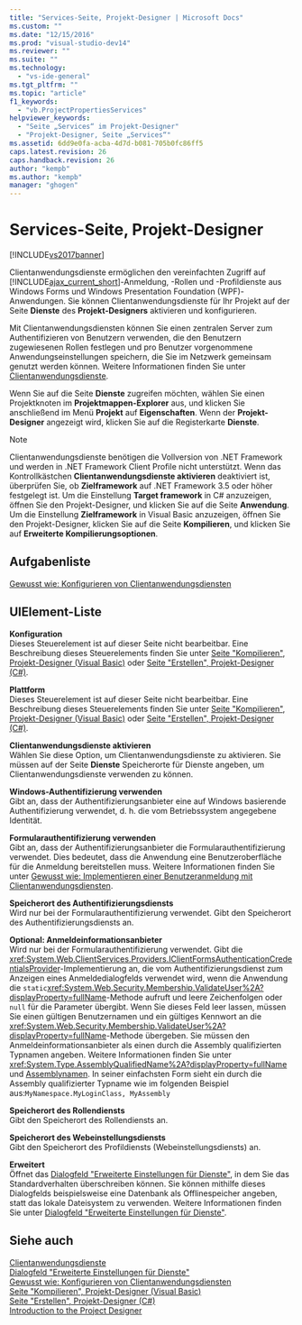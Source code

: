 ```yaml
---
title: "Services-Seite, Projekt-Designer | Microsoft Docs"
ms.custom: ""
ms.date: "12/15/2016"
ms.prod: "visual-studio-dev14"
ms.reviewer: ""
ms.suite: ""
ms.technology: 
  - "vs-ide-general"
ms.tgt_pltfrm: ""
ms.topic: "article"
f1_keywords: 
  - "vb.ProjectPropertiesServices"
helpviewer_keywords: 
  - "Seite „Services“ im Projekt-Designer"
  - "Projekt-Designer, Seite „Services“"
ms.assetid: 6dd9e0fa-acba-4d7d-b081-705b0fc86ff5
caps.latest.revision: 26
caps.handback.revision: 26
author: "kempb"
ms.author: "kempb"
manager: "ghogen"
---
```

# Services-Seite, Projekt-Designer
[!INCLUDE[vs2017banner](../../code-quality/includes/vs2017banner.md)]

Clientanwendungsdienste ermöglichen den vereinfachten Zugriff auf [!INCLUDE[ajax_current_short](../../ide/reference/includes/ajax_current_short_md.md)]\-Anmeldung, \-Rollen und \-Profildienste aus Windows Forms und Windows Presentation Foundation \(WPF\)\-Anwendungen.  Sie können Clientanwendungsdienste für Ihr Projekt auf der Seite **Dienste** des **Projekt\-Designers** aktivieren und konfigurieren.  
  
 Mit Clientanwendungsdiensten können Sie einen zentralen Server zum Authentifizieren von Benutzern verwenden, die den Benutzern zugewiesenen Rollen festlegen und pro Benutzer vorgenommene Anwendungseinstellungen speichern, die Sie im Netzwerk gemeinsam genutzt werden können.  Weitere Informationen finden Sie unter [Clientanwendungsdienste](../Topic/Client%20Application%20Services.md).  
  
 Wenn Sie auf die Seite **Dienste** zugreifen möchten, wählen Sie einen Projektknoten im **Projektmappen\-Explorer** aus, und klicken Sie anschließend im Menü **Projekt** auf **Eigenschaften**.  Wenn der **Projekt\-Designer** angezeigt wird, klicken Sie auf die Registerkarte **Dienste**.  
  
> [!NOTE]
>  Clientanwendungsdienste benötigen die Vollversion von .NET Framework und werden in .NET Framework Client Profile nicht unterstützt.  Wenn das Kontrollkästchen **Clientanwendungsdienste aktivieren** deaktiviert ist, überprüfen Sie, ob **Zielframework** auf .NET Framework 3.5 oder höher festgelegt ist.  Um die Einstellung **Target framework** in C\# anzuzeigen, öffnen Sie den Projekt\-Designer, und klicken Sie auf die Seite **Anwendung**.  Um die Einstellung **Zielframework** in Visual Basic anzuzeigen, öffnen Sie den Projekt\-Designer, klicken Sie auf die Seite **Kompilieren**, und klicken Sie auf **Erweiterte Kompilierungsoptionen**.  
  
## Aufgabenliste  
 [Gewusst wie: Konfigurieren von Clientanwendungsdiensten](../Topic/How%20to:%20Configure%20Client%20Application%20Services.md)  
  
## UIElement-Liste  
 **Konfiguration**  
 Dieses Steuerelement ist auf dieser Seite nicht bearbeitbar.  Eine Beschreibung dieses Steuerelements finden Sie unter [Seite "Kompilieren", Projekt\-Designer \(Visual Basic\)](../../ide/reference/compile-page-project-designer-visual-basic.md) oder [Seite "Erstellen", Projekt\-Designer \(C\#\)](../../ide/reference/build-page-project-designer-csharp.md).  
  
 **Plattform**  
 Dieses Steuerelement ist auf dieser Seite nicht bearbeitbar.  Eine Beschreibung dieses Steuerelements finden Sie unter [Seite "Kompilieren", Projekt\-Designer \(Visual Basic\)](../../ide/reference/compile-page-project-designer-visual-basic.md) oder [Seite "Erstellen", Projekt\-Designer \(C\#\)](../../ide/reference/build-page-project-designer-csharp.md).  
  
 **Clientanwendungsdienste aktivieren**  
 Wählen Sie diese Option, um Clientanwendungsdienste zu aktivieren.  Sie müssen auf der Seite **Dienste** Speicherorte für Dienste angeben, um Clientanwendungsdienste verwenden zu können.  
  
 **Windows\-Authentifizierung verwenden**  
 Gibt an, dass der Authentifizierungsanbieter eine auf Windows basierende Authentifizierung verwendet, d. h. die vom Betriebssystem angegebene Identität.  
  
 **Formularauthentifizierung verwenden**  
 Gibt an, dass der Authentifizierungsanbieter die Formularauthentifizierung verwendet.  Dies bedeutet, dass die Anwendung eine Benutzeroberfläche für die Anmeldung bereitstellen muss.  Weitere Informationen finden Sie unter [Gewusst wie: Implementieren einer Benutzeranmeldung mit Clientanwendungsdiensten](../Topic/How%20to:%20Implement%20User%20Login%20with%20Client%20Application%20Services.md).  
  
 **Speicherort des Authentifizierungsdiensts**  
 Wird nur bei der Formularauthentifizierung verwendet.  Gibt den Speicherort des Authentifizierungsdiensts an.  
  
 **Optional: Anmeldeinformationsanbieter**  
 Wird nur bei der Formularauthentifizierung verwendet.  Gibt die <xref:System.Web.ClientServices.Providers.IClientFormsAuthenticationCredentialsProvider>\-Implementierung an, die vom Authentifizierungsdienst zum Anzeigen eines Anmeldedialogfelds verwendet wird, wenn die Anwendung die `static`<xref:System.Web.Security.Membership.ValidateUser%2A?displayProperty=fullName>\-Methode aufruft und leere Zeichenfolgen oder `null` für die Parameter übergibt.  Wenn Sie dieses Feld leer lassen, müssen Sie einen gültigen Benutzernamen und ein gültiges Kennwort an die <xref:System.Web.Security.Membership.ValidateUser%2A?displayProperty=fullName>\-Methode übergeben.  Sie müssen den Anmeldeinformationsanbieter als einen durch die Assembly qualifizierten Typnamen angeben.  Weitere Informationen finden Sie unter <xref:System.Type.AssemblyQualifiedName%2A?displayProperty=fullName> und [Assemblynamen](../Topic/Assembly%20Names.md).  In seiner einfachsten Form sieht ein durch die Assembly qualifizierter Typname wie im folgenden Beispiel aus:`MyNamespace.MyLoginClass, MyAssembly`  
  
 **Speicherort des Rollendiensts**  
 Gibt den Speicherort des Rollendiensts an.  
  
 **Speicherort des Webeinstellungsdiensts**  
 Gibt den Speicherort des Profildiensts \(Webeinstellungsdiensts\) an.  
  
 **Erweitert**  
 Öffnet das [Dialogfeld "Erweiterte Einstellungen für Dienste"](../../ide/reference/advanced-settings-for-services-dialog-box.md), in dem Sie das Standardverhalten überschreiben können.  Sie können mithilfe dieses Dialogfelds beispielsweise eine Datenbank als Offlinespeicher angeben, statt das lokale Dateisystem zu verwenden.  Weitere Informationen finden Sie unter [Dialogfeld "Erweiterte Einstellungen für Dienste"](../../ide/reference/advanced-settings-for-services-dialog-box.md).  
  
## Siehe auch  
 [Clientanwendungsdienste](../Topic/Client%20Application%20Services.md)   
 [Dialogfeld "Erweiterte Einstellungen für Dienste"](../../ide/reference/advanced-settings-for-services-dialog-box.md)   
 [Gewusst wie: Konfigurieren von Clientanwendungsdiensten](../Topic/How%20to:%20Configure%20Client%20Application%20Services.md)   
 [Seite "Kompilieren", Projekt\-Designer \(Visual Basic\)](../../ide/reference/compile-page-project-designer-visual-basic.md)   
 [Seite "Erstellen", Projekt\-Designer \(C\#\)](../../ide/reference/build-page-project-designer-csharp.md)   
 [Introduction to the Project Designer](http://msdn.microsoft.com/de-de/898dd854-c98d-430c-ba1b-a913ce3c73d7)